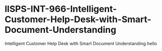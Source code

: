 # llSPS-INT-966-Intelligent-Customer-Help-Desk-with-Smart-Document-Understanding
Intelligent Customer Help Desk with Smart Document Understanding
hello
